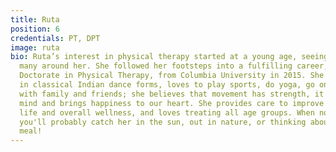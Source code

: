 ```yaml
---
title: Ruta
position: 6
credentials: PT, DPT
image: ruta
bio: Ruta’s interest in physical therapy started at a young age, seeing her mom help
  many around her. She followed her footsteps into a fulfilling career, earning her
  Doctorate in Physical Therapy, from Columbia University in 2015. She is trained
  in classical Indian dance forms, loves to play sports, do yoga, go on hikes/walks
  with family and friends; she believes that movement has strength, it serves our
  mind and brings happiness to our heart. She provides care to improve quality of
  life and overall wellness, and loves treating all age groups. When not in the clinic,
  you'll probably catch her in the sun, out in nature, or thinking about her next
  meal!
---
```


